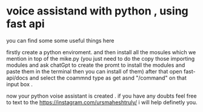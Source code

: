 # voice assistand with python , using fast api
you can find some some useful things here


firstly create a python enviroment.
and then install all the mosules which we mention in top of the mike.py (you just need to do the copy those importing modules and ask chatGpt to create the promt to install the modules and paste them in the terminal then you can install of them)
after that open fast-api/docs and select the coammnd type as get asnd "/command" on that input box .

now your python voise assistant is created . 
if you have any doubts feel free to text to the https://instagram.com/ursmaheshtruly/ i will help definetly you. 
